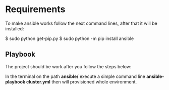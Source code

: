 Requirements
=========

To make ansible works follow the next command lines, after that it will be installed:

$ sudo python get-pip.py
$ sudo python -m pip install ansible


Playbook
---------

The project should be work after you follow the steps below:

In the terminal on the path **ansible/** execute a simple command line **ansible-playbook cluster.yml** then will provisioned whole environment.